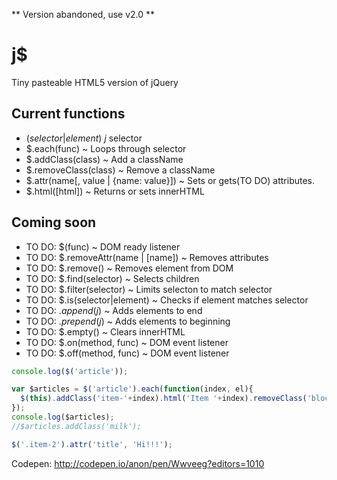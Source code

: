 ** Version abandoned, use v2.0 **

# j$
Tiny pasteable HTML5 version of jQuery

## Current functions
- $(selector|element) ~ j$ selector
- $.each(func) ~ Loops through selector
- $.addClass(class) ~ Add a className
- $.removeClass(class) ~ Remove a className
- $.attr(name[, value | {name: value}]) ~ Sets or gets(TO DO) attributes.
- $.html([html]) ~ Returns or sets innerHTML

## Coming soon
- TO DO: $(func) ~ DOM ready listener
- TO DO: $.removeAttr(name | [name]) ~ Removes attributes
- TO DO: $.remove() ~ Removes element from DOM
- TO DO: $.find(selector) ~ Selects children
- TO DO: $.filter(selector) ~ Limits selecton to match selector
- TO DO: $.is(selector|element) ~ Checks if element matches selector
- TO DO: $.append(j$) ~ Adds elements to end
- TO DO: $.prepend(j$) ~ Adds elements to beginning
- TO DO: $.empty() ~ Clears innerHTML
- TO DO: $.on(method, func) ~ DOM event listener
- TO DO: $.off(method, func) ~ DOM event listener


```javascript
console.log($('article'));

var $articles = $('article').each(function(index, el){
  $(this).addClass('item-'+index).html('Item '+index).removeClass('block');
});
console.log($articles); 
//$articles.addClass('milk');

$('.item-2').attr('title', 'Hi!!!');
```

Codepen: http://codepen.io/anon/pen/Wwveeg?editors=1010

